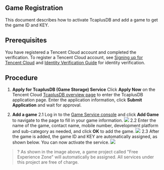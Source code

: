 [//]: # (chinagitpath:XXXXX)

## Game Registration
This document describes how to activate TcaplusDB and add a game to get the game ID and KEY.

##  Prerequisites
You have registered a Tencent Cloud account and completed the verification.
To register a Tencent Cloud account, see [Signing up for Tencent Cloud](https://intl.cloud.tencent.com/document/product/378/17985) and [Identity Verification Guide](https://intl.cloud.tencent.com/document/product/378/3629) for identity verification.


## Procedure
1. **Apply for TcaplusDB (Game Storage) Service**
Click **Apply Now** on the Tencent Cloud [TcaplusDB overview page](https://intl.cloud.tencent.com/product/tcaplus) to enter the TcaplusDB application page. Enter the application information, click **Submit Application** and wait for approval.

2. **Add a game**
2.1 Log in to the [Game Service console](https://console.cloud.tencent.com/gameservice) and click **Add Game** to navigate to the page to fill in your game information. 
![](https://main.qcloudimg.com/raw/b2732e16be9fc01479d1ee85a0b14dd3.png)
2.2 Enter the name of the game, contact name, mobile number, development platform and sub-category as needed, and click **OK** to add the game.
![](https://main.qcloudimg.com/raw/6ca53c54a31dfe7cfb77ef3c9feef913.png)
2.3 After the game is added, the game ID and KEY are automatically assigned, as shown below. You can now activate the service.
![](https://main.qcloudimg.com/raw/f551a150c220811d118e00762ea52eaa.png)

>? As shown in the image above, a game project called "Free Experience Zone" will automatically be assigned. All services under this project are free of charge.

